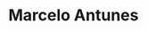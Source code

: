 # Marcelo Antunes
<!--

[![Anurag's GitHub stats](https://github-readme-stats.vercel.app/api?username=M-antunes)](https://github.com/anuraghazra/github-readme-stats)


<img src"https://github.com/M-antunes/M-antunes/blob/main/banner.gif" height="200"/>

-->

